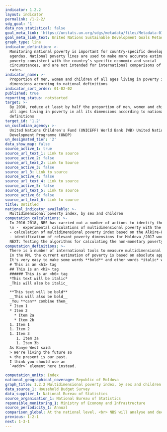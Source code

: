 ```yaml
---
indicator: 1.2.2
layout: indicator
permalink: /1-2-2/
sdg_goal: '1'
data_non_statistical: false
goal_meta_link: 'https://unstats.un.org/sdgs/metadata/files/Metadata-01-02-01.pdf '
goal_meta_link_text: United Nations Sustainable Development Goals Metadata (PDF 894 KB)
graph_type: line
indicator_definition: >-
  Monitoring national poverty is important for country-specific development
  agendas. National poverty lines are used to make more accurate estimates of
  poverty consistent with the country’s specific economic and social
  circumstances, and are not intended for international comparisons of poverty
  rates.
indicator_name: >-
  Proportion of men, women and children of all ages living in poverty in all its
  dimensions according to national definitions
indicator_sort_order: 01-02-02
published: true
reporting_status: notstarted
target: >-
  By 2030, reduce at least by half the proportion of men, women and children of
  all ages living in poverty in all its dimensions according to national
  definitions
target_id: '1.2'
un_custodian_agency: >-
  United Nations Children's Fund (UNICEFF) World Bank (WB) United Nations
  Development Programme (UNDP)
un_designated_tier: '2'
data_show_map: false
source_active_1: true
source_url_text_1: Link to source
source_active_2: false
source_url_text_2: Link to Source
source_active_3: false
source_url_3: Link to source
source_active_4: false
source_url_text_4: Link to source
source_active_5: false
source_url_text_5: Link to source
source_active_6: false
source_url_text_6: Link to source
title: Untitled
national_indicator_available: >-
  Multidimensional poverty index, by sex and children
computation_calculations: >-
  In 2016-2018, NBS has carried out a number of actions to identify the main non-monetary deprivations in the country's context: 
  \n -  experimental calculations of multidimensional poverty with the help of AROPE indicator, the poverty risk rate or that of social exclusion (with some changes in the calculation methodology of the 3 dimensions of AROPE)/2016 
  - calculation of multidimensional poverty index based on the Alkire-Foster methodology developed by the professors from Oxford University/2016
  - identification of relevant poverty dimensions for Moldova /2017 workshop with data users/,/2018 household survey to validate the dimensions/
  NEXT: Testing the algorithms for calculating the non-monetary poverty indicators: MPI, AROPE, including of multi-dimensional poverty of children 
computation_definitions: >-
  There is a number of international tools to measure multidimensional poverty, among which AROPE (Eurostat) and Alkire-Foster (Oxford Univer.) 
  In the RM, the current estimation of poverty is based on absolute approach and consumption expenditures is the main indicator used to measure population wellbeing. But the  monetary poverty should be completed with multidimensional poverty to describe as accurately as possible the poverty situation.
  It's very easy to make some words **bold** and other words *italic* with Markdown. You can even [link to Google!](http://google.com)
  # This is an <h1> tag
  ## This is an <h2> tag
  ###### This is an <h6> tag
  *This text will be italic*
  _This will also be italic_

  **This text will be bold**
  __This will also be bold__
  _You **can** combine them_
  * Item 1
  * Item 2
    * Item 2a
    * Item 2b
  1. Item 1
  1. Item 2
  1. Item 3
     1. Item 3a
     1. Item 3b
  As Kanye West said:
  > We're living the future so
  > the present is our past.
  I think you should use an
  `<addr>` element here instead.

computation_units: Index
national_geographical_coverage: Republic of Moldova
graph_title: 1.2.2 Multidimensional poverty index, by sex and children 
data_source_1: Household Budget Survey 
data_supplier_1: National Bureau of Statistics
source_organisation_1: National Bureau of Statistics
reponsible_monitoring_1: Ministry of Economy and Infrastructure
source_periodicity_1: Annual
comparison_global: At the national level, <br> NBS will analyse and decide upon the methodology for calculating the multidimensional poverty 
previous: 1-2-1
next: 1-3-1
---
```

